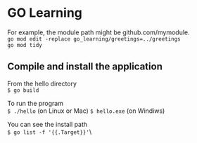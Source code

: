 # GO Learning
For example, the module path might be github.com/mymodule.\
`go mod edit -replace go_learning/greetings=../greetings`\
`go mod tidy`

## Compile and install the application
From the hello directory\
`$ go build`

To run the program\
`$ ./hello` (on Linux or Mac)
`$ hello.exe` (on Windiws)

You can see the install path\
`$ go list -f '{{.Target}}'`\


